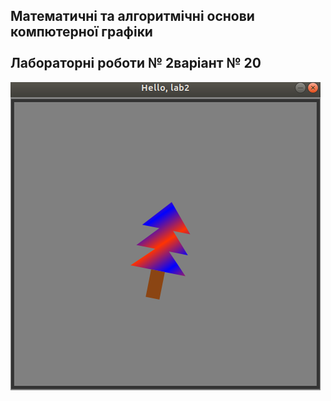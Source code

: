 ## Математичні та алгоритмічні основи компютерної графіки <br><br> Лабораторні роботи № 2**варіант № 20**

![png](https://github.com/garret1evg/ComputerGraphics_lab2/blob/master/img.png)


